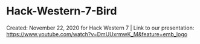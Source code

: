 # Hack-Western-7-Bird

Created: November 22, 2020 for Hack Western 7 | Link to our presentation: https://www.youtube.com/watch?v=DmUUxrmwK_M&feature=emb_logo
